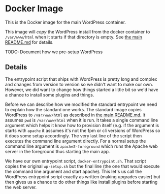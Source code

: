 # Docker Image

This is the Docker image for the main WordPress container.

This image will _copy_ the WordPress install from the docker container to `/var/www/html` when it starts if that
directory is empty. See [the main README.md](../../README.md) for details.

TODO: Document how we pre-setup WordPress

## Details

The entrypoint script that ships with WordPress is pretty long and complex and changes from version to version so we
didn't want to make our own. However, we did want to change how things started a little bit so we'd have a chance to
install some plugins and things.

Before we can describe how we modified the standard entrypoint we need to explain how the standard one works. The
standard image copies WordPress to `/var/www/html` as described in [the main README.md](../../README.md). It assumes
`pwd` is `/var/www/html` when it is run. It takes a single command line argument which helps it know how to provision
itself (e.g. if the argument is starts with `apache` it assumes it's not the fpm or cli versions of WordPress so it does
some setup accordingly. The very last line of the script then executes the command line argument directly. For a normal
setup the command line argument is `apache2-foreground` which runs the Apache web server in the foreground thus starting
the main app.

We have our own entrypoint script, `docker-entrypoint.sh`. That script copies the original `wp-setup.sh` but the final
line (the one that would execute the command line argument and start apache). This let's us call the WordPress
entrypoint script exactly as written (making upgrades easier) but then gives us a chance to do other things like install
plugins before starting the web server.
